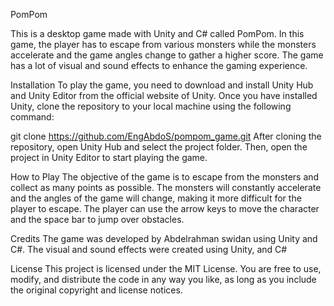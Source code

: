 PomPom 

This is a desktop game made with Unity and C# called PomPom. In this game, the player has to escape from various monsters while the monsters accelerate and the game angles change to gather a higher score. The game has a lot of visual and sound effects to enhance the gaming experience.

Installation
To play the game, you need to download and install Unity Hub and Unity Editor from the official website of Unity. Once you have installed Unity, clone the repository to your local machine using the following command:

git clone https://github.com/EngAbdoS/pompom_game.git
After cloning the repository, open Unity Hub and select the project folder. Then, open the project in Unity Editor to start playing the game.

How to Play
The objective of the game is to escape from the monsters and collect as many points as possible. The monsters will constantly accelerate and the angles of the game will change, making it more difficult for the player to escape. The player can use the arrow keys to move the character and the space bar to jump over obstacles.

Credits
The game was developed by Abdelrahman swidan using Unity and C#. The visual and sound effects were created using Unity, and C#

License
This project is licensed under the MIT License. You are free to use, modify, and distribute the code in any way you like, as long as you include the original copyright and license notices.
